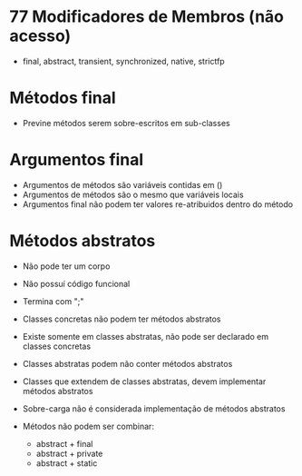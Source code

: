 # 77 Modificadores de Membros (não acesso)

- final, abstract, transient, synchronized, native, strictfp


# Métodos final

- Previne métodos serem sobre-escritos em sub-classes

# Argumentos final

- Argumentos de métodos são variáveis contidas em ()
- Argumentos de métodos são o mesmo que variáveis locais
- Argumentos final não podem ter valores re-atribuidos dentro do método


# Métodos abstratos

- Não pode ter um corpo
- Não possuí código funcional
- Termina com ";"
- Classes concretas não podem ter métodos abstratos
- Existe somente em classes abstratas, não pode ser declarado em classes concretas
- Classes abstratas podem não conter métodos abstratos
- Classes que extendem de classes abstratas, devem implementar métodos abstratos

- Sobre-carga não é considerada implementação de métodos abstratos
- Métodos não podem ser combinar:
	- abstract + final
	- abstract + private
	- abstract + static
